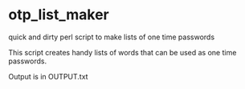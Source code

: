 # otp_list_maker
quick and dirty perl script to make lists of one time passwords

This script creates handy lists of words that can be used as
one time passwords.

Output is in OUTPUT.txt
